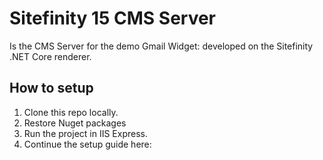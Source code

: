 # Sitefinity 15 CMS Server
Is the CMS Server for the demo Gmail Widget: developed on the Sitefinity .NET Core renderer.

## How to setup
1. Clone this repo locally.
2. Restore Nuget packages
3. Run the project in IIS Express.
4. Continue the setup guide here: 

